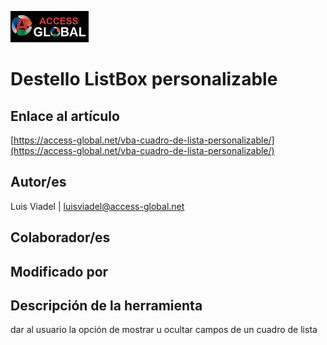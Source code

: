 ﻿![Access-global](/blob/main/Images/Logo1.png)
# Destello ListBox personalizable
## Enlace al artículo
[https://access-global.net/vba-cuadro-de-lista-personalizable/](https://access-global.net/vba-cuadro-de-lista-personalizable/)
## Autor/es
Luis Viadel | luisviadel@access-global.net
## Colaborador/es

## Modificado por

## Descripción de la herramienta
dar al usuario la opción de mostrar u ocultar campos de un cuadro de lista


